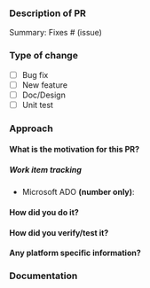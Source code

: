 <!--
Please make sure you've read and understood our contributing guidelines;
https://github.com/Azure/SONiC/blob/gh-pages/CONTRIBUTING.md

Please provide following information to help code review process a bit easier:
-->
### Description of PR
<!--
- Please include a summary of the change and which issue is fixed.
- Please also include relevant motivation and context. Where should reviewer start? background context?
- List any dependencies that are required for this change.
-->

Summary:
Fixes # (issue)

### Type of change

<!--
- Fill x for your type of change.
- e.g.
- [x] Bug fix
-->

- [ ] Bug fix
- [ ] New feature
- [ ] Doc/Design
- [ ] Unit test

### Approach
#### What is the motivation for this PR?

##### Work item tracking
- Microsoft ADO **(number only)**:

#### How did you do it?

#### How did you verify/test it?

#### Any platform specific information?

### Documentation 
<!--
(If it's a new feature, new test case)
Did you update documentation/Wiki relevant to your implementation?
Link to the wiki page?
-->